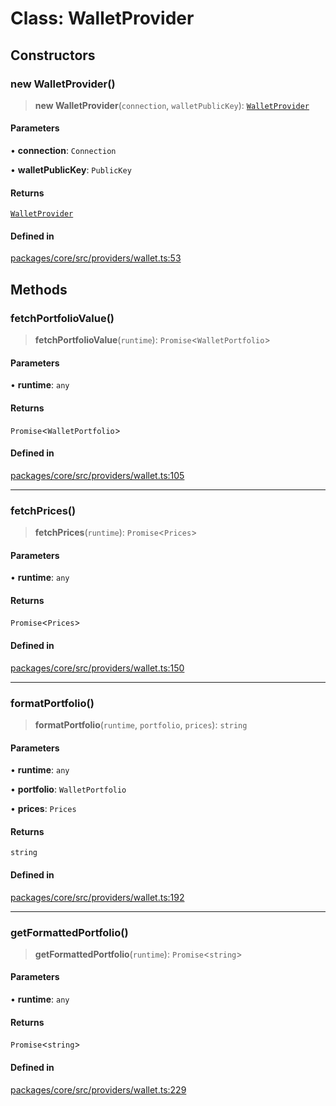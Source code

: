 # Class: WalletProvider

## Constructors

### new WalletProvider()

> **new WalletProvider**(`connection`, `walletPublicKey`): [`WalletProvider`](WalletProvider.md)

#### Parameters

• **connection**: `Connection`

• **walletPublicKey**: `PublicKey`

#### Returns

[`WalletProvider`](WalletProvider.md)

#### Defined in

[packages/core/src/providers/wallet.ts:53](https://github.com/ai16z/eliza/blob/d30d0a6e4929f1f9ad2fee78a425cc005922c069/packages/core/src/providers/wallet.ts#L53)

## Methods

### fetchPortfolioValue()

> **fetchPortfolioValue**(`runtime`): `Promise`\<`WalletPortfolio`\>

#### Parameters

• **runtime**: `any`

#### Returns

`Promise`\<`WalletPortfolio`\>

#### Defined in

[packages/core/src/providers/wallet.ts:105](https://github.com/ai16z/eliza/blob/d30d0a6e4929f1f9ad2fee78a425cc005922c069/packages/core/src/providers/wallet.ts#L105)

***

### fetchPrices()

> **fetchPrices**(`runtime`): `Promise`\<`Prices`\>

#### Parameters

• **runtime**: `any`

#### Returns

`Promise`\<`Prices`\>

#### Defined in

[packages/core/src/providers/wallet.ts:150](https://github.com/ai16z/eliza/blob/d30d0a6e4929f1f9ad2fee78a425cc005922c069/packages/core/src/providers/wallet.ts#L150)

***

### formatPortfolio()

> **formatPortfolio**(`runtime`, `portfolio`, `prices`): `string`

#### Parameters

• **runtime**: `any`

• **portfolio**: `WalletPortfolio`

• **prices**: `Prices`

#### Returns

`string`

#### Defined in

[packages/core/src/providers/wallet.ts:192](https://github.com/ai16z/eliza/blob/d30d0a6e4929f1f9ad2fee78a425cc005922c069/packages/core/src/providers/wallet.ts#L192)

***

### getFormattedPortfolio()

> **getFormattedPortfolio**(`runtime`): `Promise`\<`string`\>

#### Parameters

• **runtime**: `any`

#### Returns

`Promise`\<`string`\>

#### Defined in

[packages/core/src/providers/wallet.ts:229](https://github.com/ai16z/eliza/blob/d30d0a6e4929f1f9ad2fee78a425cc005922c069/packages/core/src/providers/wallet.ts#L229)
